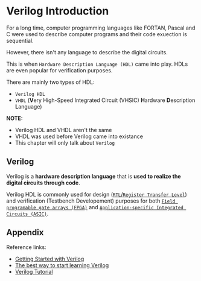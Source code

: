 # Verilog Introduction

For a long time, computer programming languages like FORTAN, Pascal and C were used to describe computer programs and their code exuection is sequential.

However, there isn't any language to describe the digital circuits.

This is when `Hardware Description Language (HDL)` came into play. HDLs are even popular for verification purposes.

There are mainly two types of HDL:

- `Verilog HDL`
- `VHDL` (**V**ery High-Speed Integrated Circuit (VHSIC) **H**ardware **D**escription **L**anguage)

**NOTE:** 

- Verilog HDL and VHDL aren't the same 
- VHDL was used before Verilog came into existance
- This chapter will only talk about `Verilog`

## Verilog

Verilog is a **hardware description language** that is **used to realize the digital circuits through code**.

Verilog HDL is commonly used for design (<a href="https://www.geeksforgeeks.org/computer-organization-architecture/register-transfer-language-rtl/">`RTL`/`Register Transfer Level`</a>) and verification (Testbench Developement) purposes for both <a href="https://www.geeksforgeeks.org/software-engineering/fpga-vs-asic/">`Field programable gate arrays (FPGA)`</a> and <a href="https://www.geeksforgeeks.org/electronics-engineering/asic-full-form/">`Application-specific Integrated Circuits (ASIC)`</a>.

## Appendix

Reference links:

- <a href="https://www.geeksforgeeks.org/electronics-engineering/getting-started-with-verilog/">Getting Started with Verilog</a>
- <a href="https://www.youtube.com/watch?v=2IReMT_zjK8&t=31s">The best way to start learning Verilog</a>
- <a href="https://www.chipverify.com/tutorials/verilog">Verilog Tutorial</a>